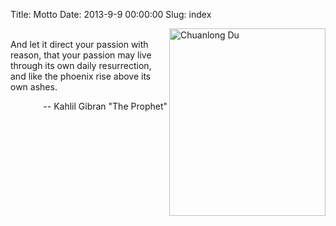 Title: Motto 
Date: 2013-9-9 00:00:00
Slug: index

<img src="http://dclong.github.io/media/me/badminton.jpg" title="Chuanlong Du" align="right" width="250" height="300">

<br/>
And let it direct your passion with reason, 
that your passion may live through its own daily resurrection, 
and like the phoenix rise above its own ashes.
<p align="right">
-- Kahlil Gibran "The Prophet" 
</p>
<br/>
